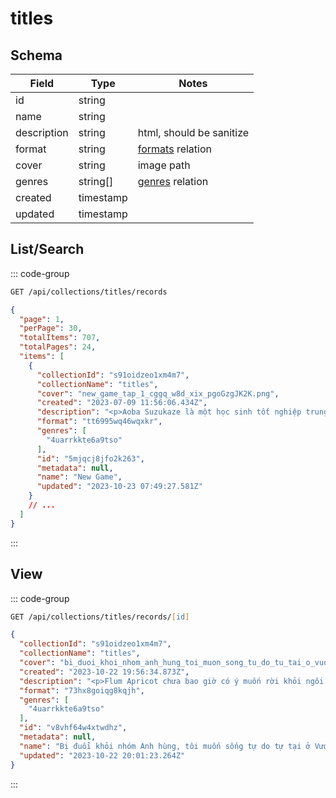 # titles

## Schema
| Field | Type | Notes |
|---|---|---|
| id | string | |
| name | string | |
| description | string | html, should be sanitize |
| format | string | [formats](/reference/collections/formats) relation |
| cover | string | image path |
| genres | string[] | [genres](/reference/collections/genres) relation |
| created | timestamp | |
| updated | timestamp | |

## List/Search
::: code-group
```zsh [Request]
GET /api/collections/titles/records
```

```json [Response]
{
  "page": 1,
  "perPage": 30,
  "totalItems": 707,
  "totalPages": 24,
  "items": [
    {
      "collectionId": "s91oidzeo1xm4m7",
      "collectionName": "titles",
      "cover": "new_game_tap_1_cggq_w8d_xix_pgoGzgJK2K.png",
      "created": "2023-07-09 11:56:06.434Z",
      "description": "<p>Aoba Suzukaze là một học sinh tốt nghiệp trung học và là một nhà thiết kế nhân vật đầy tham vọng. Cô gia nhập công ty trò chơi điện tử Eagle Jump, được biết đến với trò chơi mà cô vô cùng yêu thích – Fairies Story.</p><p>Tại Eagle Jump, Aoba được xếp vào một team sáu người, bao gồm người thiết kế nhân vật chính cho Fairy Story, Kou Yagami. Được sự dìu dắt bởi hình mẫu của cô ấy, Aoba cố gắng trở thành một nhà thiết kế nhân vật giỏi hơn và tìm hiểu các kỹ năng của ngành công nghiệp trò chơi điện tử.</p><p>Đây là câu chuyện về những cô gái trên con đường theo đuổi ước mơ của mình.</p><p>(Nguồn: Mori Manga)</p>",
      "format": "tt6995wq46wqxkr",
      "genres": [
        "4uarrkkte6a9tso"
      ],
      "id": "5mjqcj8jfo2k263",
      "metadata": null,
      "name": "New Game",
      "updated": "2023-10-23 07:49:27.581Z"
    }
    // ...
  ]
}
```

:::

## View
::: code-group
```zsh [Request]
GET /api/collections/titles/records/[id]
```

```json [Response]
{
  "collectionId": "s91oidzeo1xm4m7",
  "collectionName": "titles",
  "cover": "bi_duoi_khoi_nhom_anh_hung_toi_muon_song_tu_do_tu_tai_o_vuong_do_TP2DqnCxVX.png",
  "created": "2023-10-22 19:56:34.873Z",
  "description": "<p>Flum Apricot chưa bao giờ có ý muốn rời khỏi ngôi làng của mình. Cô hài lòng dành cả quãng đời để sống yên bình tại nơi đây. Thế nhưng cuộc đời chẳng như mơ, sau khi bị chỉ định bởi lời tiên tri của Đấng Sáng tạo Origin rằng phải tham gia nhóm Anh hùng và đánh bại Ma Vương, cô không còn gì ngoài đau khổ. Làm sao một người có mọi chỉ số đều bằng 0 lại có tác dụng trong trận chiến?Kĩ năng duy nhất của cô là “Nghịch đảo” (Inverse), nhưng thậm chí cô còn không biết tác dụng hay ý nghĩa của nó. Hiền Nhân Jean Intage - một người đồng đội trong nhóm Anh hùng - luôn ngứa mắt với sự tồn tại của cô ở trong nhóm, đồng thời luôn nỗ lực để loại bỏ cô khỏi nhóm. Trong vực sâu của nỗi tuyệt vọng, khi lời nguyền cuối cùng cũng “đảo ngược” chính nó, Flum sẽ còn lại gì? Cô sẽ làm gì để thay đổi cuộc sống của mình?</p><p>(Nguồn: Ichi Light Novel)</p>",
  "format": "73hx8goiqg8kqjh",
  "genres": [
    "4uarrkkte6a9tso"
  ],
  "id": "v8vhf64w4xtwdhz",
  "metadata": null,
  "name": "Bị đuổi khỏi nhóm Anh hùng, tôi muốn sống tự do tự tại ở Vương đô",
  "updated": "2023-10-22 20:01:23.264Z"
}
```
:::
